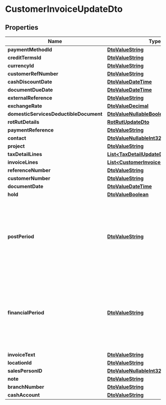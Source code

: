 
# CustomerInvoiceUpdateDto

## Properties
Name | Type | Description | Notes
------------ | ------------- | ------------- | -------------
**paymentMethodId** | [**DtoValueString**](DtoValueString.md) |  |  [optional]
**creditTermsId** | [**DtoValueString**](DtoValueString.md) |  |  [optional]
**currencyId** | [**DtoValueString**](DtoValueString.md) |  |  [optional]
**customerRefNumber** | [**DtoValueString**](DtoValueString.md) |  |  [optional]
**cashDiscountDate** | [**DtoValueDateTime**](DtoValueDateTime.md) |  |  [optional]
**documentDueDate** | [**DtoValueDateTime**](DtoValueDateTime.md) |  |  [optional]
**externalReference** | [**DtoValueString**](DtoValueString.md) |  |  [optional]
**exchangeRate** | [**DtoValueDecimal**](DtoValueDecimal.md) |  |  [optional]
**domesticServicesDeductibleDocument** | [**DtoValueNullableBoolean**](DtoValueNullableBoolean.md) |  |  [optional]
**rotRutDetails** | [**RotRutUpdateDto**](RotRutUpdateDto.md) |  |  [optional]
**paymentReference** | [**DtoValueString**](DtoValueString.md) |  |  [optional]
**contact** | [**DtoValueNullableInt32**](DtoValueNullableInt32.md) |  |  [optional]
**project** | [**DtoValueString**](DtoValueString.md) |  |  [optional]
**taxDetailLines** | [**List&lt;TaxDetailUpdateDto&gt;**](TaxDetailUpdateDto.md) |  |  [optional]
**invoiceLines** | [**List&lt;CustomerInvoiceLinesUpdateDto&gt;**](CustomerInvoiceLinesUpdateDto.md) |  |  [optional]
**referenceNumber** | [**DtoValueString**](DtoValueString.md) |  |  [optional]
**customerNumber** | [**DtoValueString**](DtoValueString.md) |  |  [optional]
**documentDate** | [**DtoValueDateTime**](DtoValueDateTime.md) |  |  [optional]
**hold** | [**DtoValueBoolean**](DtoValueBoolean.md) |  |  [optional]
**postPeriod** | [**DtoValueString**](DtoValueString.md) | The financial period to which the transactions recorded in the document should be posted. Use the format MMYYYY. |  [optional]
**financialPeriod** | [**DtoValueString**](DtoValueString.md) | The financial period to which the transactions recorded in the document should be posted. Use the format YYYYMM. |  [optional]
**invoiceText** | [**DtoValueString**](DtoValueString.md) |  |  [optional]
**locationId** | [**DtoValueString**](DtoValueString.md) |  |  [optional]
**salesPersonID** | [**DtoValueNullableInt32**](DtoValueNullableInt32.md) |  |  [optional]
**note** | [**DtoValueString**](DtoValueString.md) |  |  [optional]
**branchNumber** | [**DtoValueString**](DtoValueString.md) |  |  [optional]
**cashAccount** | [**DtoValueString**](DtoValueString.md) |  |  [optional]



